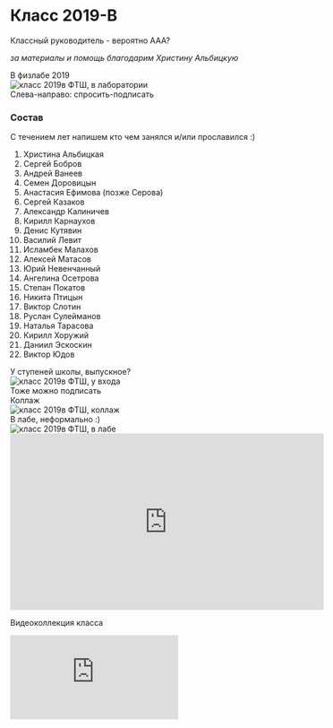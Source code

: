 <!--?title Класс 2019-В -->

# Класс 2019-В

Классный руководитель - вероятно ААА?

_за материалы и помощь благодарим Христину Альбицкую_ 

<div class="row">
  <div class="col-xl-8 offset-xl-2 col-sm-12 text-center">
    В физлабе 2019<br/>
    <img src="https://pths-archive.github.io/static/img/classes/2019v/lab_faces.jpg" alt="класс 2019в ФТШ, в лаборатории" class="full-width"/><br/>
    <span class="hint">Слева-направо: спросить-подписать</span>
  </div>
</div>

### Состав

С течением лет напишем кто чем занялся и/или прославился :)

1. Христина Альбицкая
1. Сергей Бобров
1. Андрей Ванеев
1. Семен Доровицын
1. Анастасия Ефимова (позже Серова)
1. Сергей Казаков
1. Александр Калиничев
1. Кирилл Карнаухов
1. Денис Кутявин
1. Василий Левит
1. Исламбек Малахов
1. Алексей Матасов
1. Юрий Невенчанный
1. Ангелина Осетрова
1. Степан Покатов
1. Никита Птицын
1. Виктор Слотин
1. Руслан Сулейманов
1. Наталья Тарасова
1. Кирилл Хоружий
1. Даниил Эскоскин
1. Виктор Юдов

<div class="row">
  <div class="col-xl-4 col-sm-12 text-center">
    У ступеней школы, выпускное?<br/>
    <img src="https://pths-archive.github.io/static/img/classes/2019v/at_entrance.jpg" alt="класс 2019в ФТШ, у входа" class="full-width"/><br/>
    <span class="hint">Тоже можно подписать</span>
  </div>
  <div class="col-xl-4 col-sm-12 text-center">
    Коллаж<br/>
    <img src="https://pths-archive.github.io/static/img/classes/2019v/collage.jpg" alt="класс 2019в ФТШ, коллаж" class="full-width"/><br/>
  </div>
  <div class="col-xl-4 col-sm-12 text-center">
    В лабе, неформально :)<br/>
    <img src="https://pths-archive.github.io/static/img/classes/2019v/lab_a3_lies.jpg" alt="класс 2019в ФТШ, в лабе" class="full-width"/><br/>
  </div>
  <div class="col-xl-6 offset-xl-6 col-sm-12 text-center">
    <iframe width="560" height="315" src="https://www.youtube.com/embed/fKA0DKmLaag" frameborder="0" allow="accelerometer; autoplay; encrypted-media; gyroscope; picture-in-picture" allowfullscreen></iframe>
  </div>
</div>

Видеоколлекция класса

<div class="row">
  <div class="col-xl-6 offset-xl-6 col-sm-12 text-center embed-responsive-16by9">
    <iframe class="embed-responsive-item" src="https://www.youtube.com/embed/fKA0DKmLaag" frameborder="0" allow="accelerometer; autoplay; encrypted-media; gyroscope; picture-in-picture" allowfullscreen></iframe>
  </div>
</div>
